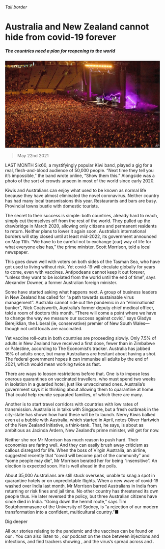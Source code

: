 ###### Tall border

# Australia and New Zealand cannot hide from covid-19 forever 

##### The countries need a plan for reopening to the world 

![image](images/20210522_ASP007_0.jpg) 

> May 22nd 2021 

LAST MONTH Six60, a mystifyingly popular Kiwi band, played a gig for a real, flesh-and-blood audience of 50,000 people. “Next time they tell you it’s impossible,” the band wrote online, “Show them this.” Alongside was a photo of the sort of crowds unseen in most of the world since early 2020.

Kiwis and Australians can enjoy what used to be known as normal life because they have almost eliminated the novel coronavirus. Neither country has had many local transmissions this year. Restaurants and bars are busy. Provincial towns bustle with domestic tourists.


The secret to their success is simple: both countries, already hard to reach, simply cut themselves off from the rest of the world. They pulled up the drawbridge in March 2020, allowing only citizens and permanent residents to return. Neither plans to lower it again soon. Australia’s international borders will stay closed until at least mid-2022, its government announced on May 11th. “We have to be careful not to exchange [our] way of life for what everyone else has,” the prime minister, Scott Morrison, told a local newspaper.

This goes down well with voters on both sides of the Tasman Sea, who have got used to living without risk. Yet covid-19 will circulate globally for years to come, even with vaccines. Antipodeans cannot keep it out forever, “unless they want to be isolated from the world until the end of time”, says Alexander Downer, a former Australian foreign minister.

Some have started asking what happens next. A group of business leaders in New Zealand has called for “a path towards sustainable virus management”. Australia cannot ride out the pandemic in an “eliminationist bunker”, Nick Coatsworth, Australia’s former deputy chief medical officer, told a room of doctors this month. “There will come a point where we have to change the way we measure our success against covid,” says Gladys Berejiklian, the Liberal (ie, conservative) premier of New South Wales—though not until locals are vaccinated.

Yet vaccine roll-outs in both countries are proceeding slowly. Only 7.5% of adults in New Zealand have received a first dose, fewer than in Zimbabwe or Palestine, according to The Economist’s tracker. Australia has jabbed 16% of adults once, but many Australians are hesitant about having a shot. The federal government hopes it can immunise all adults by the end of 2021, which would mean working twice as fast.

There are ways to loosen restrictions before that. One is to impose less onerous quarantines on vaccinated travellers, who must spend two weeks in isolation in a guarded hotel, just like unvaccinated ones. Australia’s government says it is thinking about allowing them to quarantine at home. That could help reunite separated families, of which there are many.

Another is to start travel corridors with countries with low rates of transmission. Australia is in talks with Singapore, but a fresh outbreak in the city-state has shown how hard these will be to launch. Nervy Kiwis balked even at a bubble with Australia, which started in April, notes Oliver Hartwich of the New Zealand Initiative, a think-tank. That, he says, is about as ambitious as Jacinda Ardern, New Zealand’s prime minister, will get for now.

Neither she nor Mr Morrison has much reason to push hard. Their economies are faring well. And they can easily brush away criticism as callous disregard for life. When the boss of Virgin Australia, an airline, suggested recently that “covid will become part of the community” and “some people may die”, Mr Morrison berated her for being “insensitive”. An election is expected soon. He is well ahead in the polls.

About 35,000 Australians are still stuck overseas, unable to snag a spot in quarantine hotels or on unpredictable flights. When a new wave of covid-19 washed over India last month, Mr Morrison barred Australians in India from returning or risk fines and jail time. No other country has threatened its own people thus. He later reversed the policy, but three Australian citizens have since died in India. “Going down the hermit route,” says Tim Soutphommasane of the University of Sydney, is “a rejection of our modern transformation into a confident, multicultural country.”■

Dig deeper

All our stories relating to the pandemic and the vaccines can be found on our . You can also listen to , our podcast on the race between injections and infections, and find trackers showing ,  and the virus’s spread across  and .


